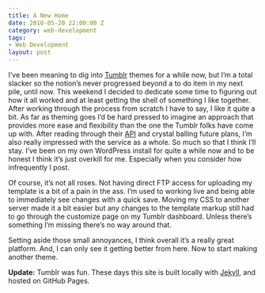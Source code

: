 ```yaml
---
title: A New Home
date: 2010-05-20 22:00:00 Z
category: web-development
tags:
- Web Development
layout: post
---
```


I’ve been meaning to dig into <a href="http://tumblr.com">Tumblr</a> themes for a while now, but I’m a total slacker so the notion’s never progressed beyond a to do item in my next pile, until now. This weekend I decided to dedicate some time to figuring out how it all worked and at least getting the shell of something I like together. After working through the process from scratch I have to say, I like it quite a bit. As far as theming goes I’d be hard pressed to imagine an approach that provides more ease and flexibility than the one the Tumblr folks have come up with. After reading through their <a href="http://www.tumblr.com/docs/en/api">API</a> and crystal balling future plans, I’m also really impressed with the service as a whole. So much so that I think I’ll stay. I’ve been on my own WordPress install for quite a while now and to be honest I think it’s just overkill for me. Especially when you consider how infrequently I post.

<!--more-->

Of course, it’s not all roses. Not having direct FTP access for uploading my template is a bit of a pain in the ass. I’m used to working live and being able to immediately see changes with a quick save. Moving my CSS to another server made it a bit easier but any changes to the template markup still had to go through the customize page on my Tumblr dashboard. Unless there’s something I’m missing there’s no way around that.

Setting aside those small annoyances, I think overall it’s a really great platform. And, I can only see it getting better from here. Now to start making another theme.


**Update:** Tumblr was fun. These days this site is built locally with [Jekyll](http://jekyllrb.com), and hosted on GitHub Pages.

